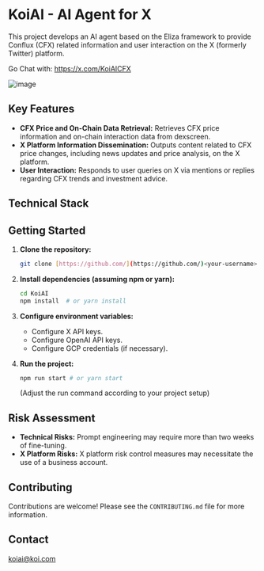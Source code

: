 # KoiAI - AI Agent for X

This project develops an AI agent based on the Eliza framework to provide Conflux (CFX) related information and user interaction on the X (formerly Twitter) platform.

Go Chat with: https://x.com/KoiAICFX

![image](https://github.com/user-attachments/assets/657510b8-45af-4ef3-8437-2d91b4cf18bf)


## Key Features

- **CFX Price and On-Chain Data Retrieval:** Retrieves CFX price information and on-chain interaction data from dexscreen.
- **X Platform Information Dissemination:** Outputs content related to CFX price changes, including news updates and price analysis, on the X platform.
- **User Interaction:** Responds to user queries on X via mentions or replies regarding CFX trends and investment advice.

## Technical Stack

## Getting Started

1.  **Clone the repository:**

    ```bash
    git clone [https://github.com/](https://github.com/)<your-username>/KoiAI.git
    ```

2.  **Install dependencies (assuming npm or yarn):**

    ```bash
    cd KoiAI
    npm install  # or yarn install
    ```

3.  **Configure environment variables:**

    - Configure X API keys.
    - Configure OpenAI API keys.
    - Configure GCP credentials (if necessary).

4.  **Run the project:**

    ```bash
    npm run start # or yarn start
    ```

    (Adjust the run command according to your project setup)

## Risk Assessment

- **Technical Risks:** Prompt engineering may require more than two weeks of fine-tuning.
- **X Platform Risks:** X platform risk control measures may necessitate the use of a business account.

## Contributing

Contributions are welcome! Please see the `CONTRIBUTING.md` file for more information.

## Contact

koiai@koi.com
